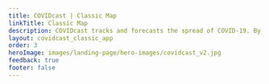 ```yaml
---
title: COVIDcast | Classic Map
linkTitle: Classic Map
description: COVIDcast tracks and forecasts the spread of COVID-19. By Carnegie Mellon's Delphi Research Group.
layout: covidcast_classic_app
order: 3
heroImage: images/landing-page/hero-images/covidcast_v2.jpg
feedback: true
footer: false
---
```

